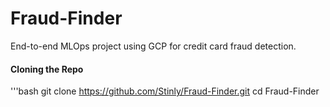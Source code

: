 # Fraud-Finder
End-to-end MLOps project using GCP for credit card fraud detection.

#### Cloning the Repo
'''bash
git clone https://github.com/Stinly/Fraud-Finder.git
cd Fraud-Finder
